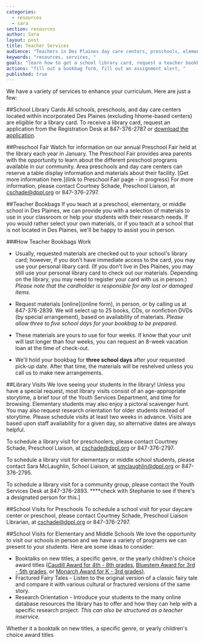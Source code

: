 ```yaml
---
categories: 
  - resources
  - sara
section: resources
author: Sara
layout: post
title: Teacher Services
audience: "Teachers in Des Plaines day care centers, preschools, elementary, or junior highs."
keywords: "resources, services, "
goals: "learn how to get a school library card, request a teacher bookbag, give us an assignment alert, available services (scheduling library tours, school visits), possible learn about classroom sets?"
actions: "fill out a bookbag form, fill out an assignment alert, "
published: true
---
```


We have a variety of services to enhance your curriculum. Here are just a few:

##School Library Cards
All schools, preschools, and day care centers located within incorporated Des Plaines (excluding hhome-based centers) are eligible for a library card. To receive a library card, request an application from the Registration Desk at 847-376-2787 or 
[download the application](http://dppl.org/youth/schoolcard.doc).

##Preschool Fair
Watch for information on our annual Preschool Fair held at the library each year in January. The Preschool Fair provides area parents with the opportunity to learn about the different preschool programs available in our community. Area preschools and day care centers can reserve a table display information and materials about their facility. [Get more information here.](link to Preschool Fair page - in progress) For more information, please contact Courtney Schade, Preschool Liaison, at cschade@dppl.org or 847-376-2797.

##Teacher Bookbags
If you teach at a preschool, elementary, or middle school in Des Plaines, we can provide you with a selection of materials to use in your classroom or help your students with their research needs. If you would rather select your own materials, or if you teach at a school that is not located in Des Plaines, we'll be happy to assist you in person. 

###How Teacher Bookbags Work
- Usually, requested materials are checked out to your school's library card; however, if you don't have immediate access to the card, you may use your personal libary card. (If you don't live in Des Plaines, you may still use your personal library card to check out our materials. Depending on the library, you may need to register your card with us in person.) _Please note that the cardholder is responsible for any lost or damaged items._ 

- Request materials [online](online form), in person, or by calling us at 847-376-2839. We will select up to 25 books, CDs, or nonfiction DVDs (by special arrangement), based on availability of materials. _Please allow three to five school days for your bookbag to be prepared._

- These materials are yours to use for four weeks. If know that your unit will last longer than four weeks, you can request an 8-week vacation loan at the time of check-out.

- We'll hold your bookbag for __three school days__ after your requested pick-up date. After that time, the materials will be reshelved unless you call us to make new arrangements.

##Library Visits
We love seeing your students in the library! Unless you have a special request, most library visits consist of an age-appropriate storytime, a brief tour of the Youth Services Department, and time for browsing. Elementary students may also enjoy a pictoral scavenger hunt. You may also request research orientation for older students instead of storytime. Please schedule visits at least two weeks in advance. Visits are based upon staff availability for a given day, so alternative dates are always helpful.

To schedule a library visit for preschoolers, please contact Courtney Schade, Preschool Liaison, at cschade@dppl.org or 847-376-2797.

To schedule a library visit for elementary or middle school students, please contact Sara McLaughlin, School Liaison, at smclaughlin@dppl.org or 847-376-2795.

To schedule a library visit for a community group, please contact the Youth Services Desk at 847-376-2893. ****check with Stephanie to see if there's a designated person for this.]

##School Visits for Preschools
To schedule a school visit for your daycare center or preschool, please contact Courtney Schade, Preschool Liaison Librarian, at cschade@dppl.org or 847-376-2797.

##School Visits for Elementary and Middle Schools
We love the opportunity to visit our schools in person and we have a variety of programs we can present to your students. Here are some ideas to consider:
- Booktalks on new titles, a specific genre, or the yearly children's choice award titles ([Caudill Award for 4th - 8th grades](Caudill), [Bluestem Award for 3rd - 5th grades](Bluestem), or [Monarch Award for K - 3rd grades)](Monarch).
- Fractured Fairy Tales - Listen to the original version of a classic fairy tale and compare it with various cultural or fractured versions of the same story.
- Research Orientation - Introduce your students to the many online database resources the library has to offer and how they can help with a specific research project. _This can also be structured as a teacher inservice._
 



Whether it a booktalk on new titles, a specific genre, or yearly children's choice award titles










